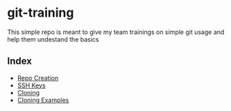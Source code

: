 # git-training
This simple repo is meant to give my team trainings on simple git usage and help them undestand the basics

## Index
- [Repo Creation](./RepoCreation/CreatingRepos.md)
- [SSH Keys](./Cloning/SSHKeys.md)
- [Cloning](./Cloning/Cloning.md)
- [Cloning Examples](./Cloning/CloningExamples.sh)
